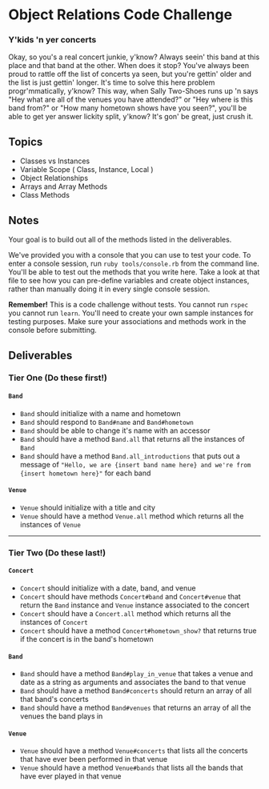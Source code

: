 # Object Relations Code Challenge
### Y'kids 'n yer concerts
Okay, so you's a real concert junkie, y'know? Always seein' this band at this place and that band at the other. When does it stop? You've always been proud to rattle off the list of concerts ya seen, but you're gettin' older and the list is just gettin' longer. It's time to solve this here problem progr'mmatically, y'know? This way, when Sally Two-Shoes runs up 'n says "Hey what are all of the venues you have attended?" or "Hey where is this band from?" or "How many hometown shows have you seen?", you'll be able to get yer answer lickity split, y'know? It's gon' be great, just crush it.

## Topics

- Classes vs Instances
- Variable Scope ( Class, Instance, Local )
- Object Relationships
- Arrays and Array Methods
- Class Methods

## Notes

Your goal is to build out all of the methods listed in the deliverables.

We've provided you with a console that you can use to test your code. To enter a console session, run `ruby tools/console.rb` from the command line. You'll be able to test out the methods that you write here. Take a look at that file to see how you can pre-define variables and create object instances, rather than manually doing it in every single console session.

**Remember!** This is a code challenge without tests. You cannot run `rspec` you cannot run `learn`. You'll need to create your own sample instances for testing purposes. Make sure your associations and methods work in the console before submitting.

## Deliverables

### Tier One (Do these first!)
#### `Band`
- `Band` should initialize with a name and hometown
- `Band` should respond to `Band#name` and `Band#hometown`
- `Band` should be able to change it's name with an accessor
- `Band` should have a method `Band.all` that returns all the instances of `Band`
- `Band` should have a method `Band.all_introductions` that puts out a message of `"Hello, we are {insert band name here} and we're from {insert hometown here}"` for each band

#### `Venue`
- `Venue` should initialize with a title and city
- `Venue` should have a method `Venue.all` method which returns all the instances of `Venue`


________________
### Tier Two (Do these last!)
#### `Concert`
- `Concert` should initialize with a date, band, and venue
- `Concert` should have methods `Concert#band` and `Concert#venue` that return the `Band` instance and `Venue` instance associated to the concert
- `Concert` should have a `Concert.all` method which returns all the instances of `Concert`
- `Concert` should have a method `Concert#hometown_show?` that returns true if the concert is in the band's hometown

#### `Band`
- `Band` should have a method `Band#play_in_venue` that takes a venue and date as a string as arguments and associates the band to that venue
- `Band` should have a method `Band#concerts` should return an array of all that band's concerts
- `Band` should have a method `Band#venues` that returns an array of all the venues the band plays in

#### `Venue`
- `Venue` should have a method `Venue#concerts` that lists all the concerts that have ever been performed in that venue
- `Venue` should have a method `Venue#bands` that lists all the bands that have ever played in that venue
